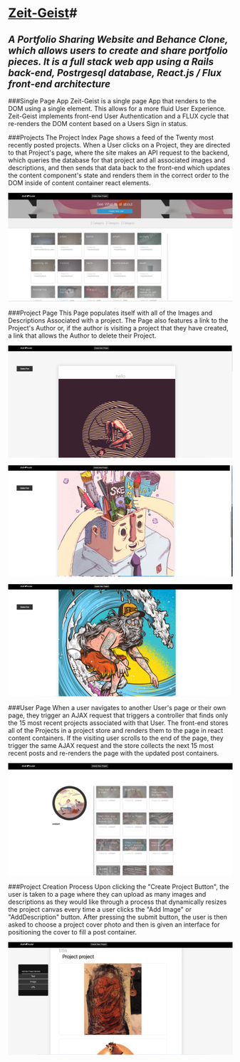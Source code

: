 # [Zeit-Geist](https://zeit-geist.herokuapp.com)#

## *A Portfolio Sharing Website and Behance Clone, which allows users to create and share portfolio pieces. It is a full stack web app using a Rails back-end, Postrgesql database, React.js / Flux front-end architecture*

###Single Page App
Zeit-Geist is a single page App that renders to the DOM using a single element. This allows for a more fluid User Experience. Zeit-Geist implements front-end User Authentication and a FLUX cycle that re-renders the DOM content based on a Users Sign in status.

###Projects
The Project Index Page shows a feed of the Twenty most recently posted projects. When a User clicks on a Project, they are directed to that Project's page, where the site makes an API request to the backend, which queries the database for that project and all associated images and descriptions, and then sends that data back to the front-end which updates the content component's state and renders them in the correct order to the DOM inside of content container react elements.

![index](docs/index.png)

###Project Page
This Page populates itself with all of the Images and Descriptions Associated with a project. The Page also features a link to the Project's Author or, if the author is visiting a project that they have created, a link that allows the Author to delete their Project.

![Project Page](docs/project_page1.png)




![Project Page](docs/project_page2.png)




![Project Page](docs/project_page3.png)

###User Page
When a user navigates to another User's page or their own page, they trigger an AJAX request that triggers a controller that finds only the 15 most recent projects associated with that User. The front-end stores all of the Projects in a project store and renders them to the page in react content containers. If the visiting user scrolls to the end of the page, they trigger the same AJAX request and the store collects the next 15 most recent posts and re-renders the page with the updated post containers.

![User Page](docs/user_page.png)

###Project Creation Process
Upon clicking the "Create Project Button", the user is taken to a page where they can upload as many images and descriptions as they would like through a process that dynamically resizes the project canvas every time a user clicks the "Add Image" or "AddDescription" button. After pressing the submit button, the user is then asked to choose a project cover photo and then is given an interface for positioning the cover to fill a post container.

![Create Project](docs/project_create.png)
